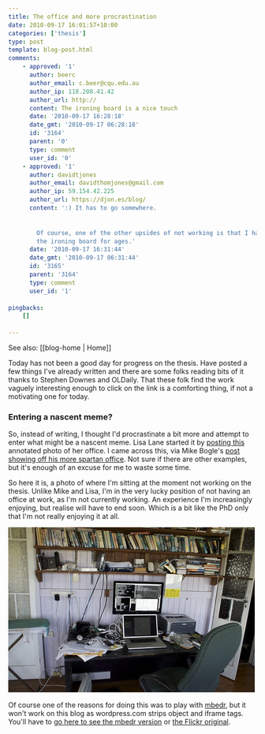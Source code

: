 ```yaml
---
title: The office and more procrastination
date: 2010-09-17 16:01:57+10:00
categories: ['thesis']
type: post
template: blog-post.html
comments:
    - approved: '1'
      author: beerc
      author_email: c.beer@cqu.edu.au
      author_ip: 118.208.41.42
      author_url: http://
      content: The ironing board is a nice touch
      date: '2010-09-17 16:28:18'
      date_gmt: '2010-09-17 06:28:18'
      id: '3164'
      parent: '0'
      type: comment
      user_id: '0'
    - approved: '1'
      author: davidtjones
      author_email: davidthomjones@gmail.com
      author_ip: 59.154.42.225
      author_url: https://djon.es/blog/
      content: ':) It has to go somewhere.
    
    
        Of course, one of the other upsides of not working is that I haven''t had to use
        the ironing board for ages.'
      date: '2010-09-17 16:31:44'
      date_gmt: '2010-09-17 06:31:44'
      id: '3165'
      parent: '3164'
      type: comment
      user_id: '1'
    
pingbacks:
    []
    
---
```


See also: [[blog-home | Home]]

Today has not been a good day for progress on the thesis. Have posted a few things I've already written and there are some folks reading bits of it thanks to Stephen Downes and OLDaily. That these folk find the work vaguely interesting enough to click on the link is a comforting thing, if not a motivating one for today.

### Entering a nascent meme?

So, instead of writing, I thought I'd procrastinate a bit more and attempt to enter what might be a nascent meme. Lisa Lane started it by [posting this](http://lisahistory.net/wordpress/?p=634) annotated photo of her office. I came across this, via Mike Bogle's [post showing off his more spartan office](http://techticker.net/2010/09/14/my-office/). Not sure if there are other examples, but it's enough of an excuse for me to waste some time.

So here it is, a photo of where I'm sitting at the moment not working on the thesis. Unlike Mike and Lisa, I'm in the very lucky position of not having an office at work, as I'm not currently working. An experience I'm increasingly enjoying, but realise will have to end soon. Which is a bit like the PhD only that I'm not really enjoying it at all.

[![The Office](images/4997407027_c03a92faaf.jpg)](http://www.flickr.com/photos/david_jones/4997407027/ "The Office by David T Jones, on Flickr")

Of course one of the reasons for doing this was to play with [mbedr](http://www.elsewhere.org/journal/archives/2008/02/23/mbedr/), but it won't work on this blog as wordpress.com strips object and iframe tags. You'll have to [go here to see the mbedr version](http://www.elsewhere.org/mbedr/?p=4997407027&s=1.25) or [the Flickr original](http://www.flickr.com/photos/david_jones/4997407027/).
